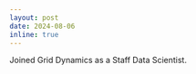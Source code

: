 ```yaml
---
layout: post
date: 2024-08-06
inline: true
---
```


Joined Grid Dynamics as a Staff Data Scientist.
